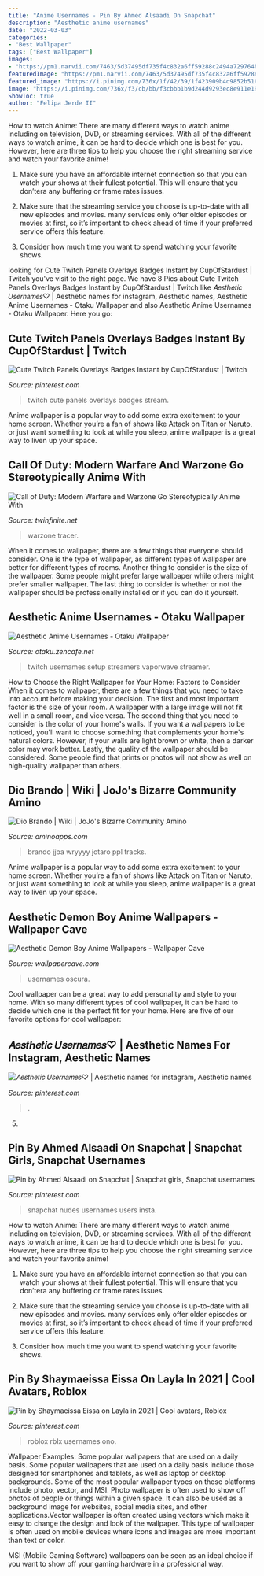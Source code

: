 ```yaml
---
title: "Anime Usernames - Pin By Ahmed Alsaadi On Snapchat"
description: "Aesthetic anime usernames"
date: "2022-03-03"
categories:
- "Best Wallpaper"
tags: ["Best Wallpaper"]
images:
- "https://pm1.narvii.com/7463/5d37495df735f4c832a6ff59288c2494a729764br1-720-720v2_hq.jpg"
featuredImage: "https://pm1.narvii.com/7463/5d37495df735f4c832a6ff59288c2494a729764br1-720-720v2_hq.jpg"
featured_image: "https://i.pinimg.com/736x/1f/42/39/1f423909b4d9852b516813264ace2a74.jpg"
image: "https://i.pinimg.com/736x/f3/cb/bb/f3cbbb1b9d244d9293ec8e911e19317b.jpg"
ShowToc: true
author: "Felipa Jerde II"
---
```



How to watch Anime: There are many different ways to watch anime including on television, DVD, or streaming services.
With all of the different ways to watch anime, it can be hard to decide which one is best for you. However, here are three tips to help you choose the right streaming service and watch your favorite anime!
1. Make sure you have an affordable internet connection so that you can watch your shows at their fullest potential. This will ensure that you don’tera any buffering or frame rates issues.

2. Make sure that the streaming service you choose is up-to-date with all new episodes and movies. many services only offer older episodes or movies at first, so it’s important to check ahead of time if your preferred service offers this feature.

3. Consider how much time you want to spend watching your favorite shows.

	

		
looking for Cute Twitch Panels Overlays Badges Instant by CupOfStardust | Twitch you've visit to the right page. We have 8 Pics about Cute Twitch Panels Overlays Badges Instant by CupOfStardust | Twitch like 𝐴𝑒𝑠𝑡ℎ𝑒𝑡𝑖𝑐 𝑈𝑠𝑒𝑟𝑛𝑎𝑚𝑒𝑠♡ | Aesthetic names for instagram, Aesthetic names, Aesthetic Anime Usernames - Otaku Wallpaper and also Aesthetic Anime Usernames - Otaku Wallpaper. Here you go:
		
    
## Cute Twitch Panels Overlays Badges Instant By CupOfStardust | Twitch

<img loading=lazy src="https://i.pinimg.com/736x/2f/71/ea/2f71eaea597fec7211922d8a2e8f7e05.jpg" onerror="this.onerror=null;this.src='https://tse1.mm.bing.net/th?id=OIP.u3pYmVmNWy9jdspK9LaQQQHaF4&amp;pid=15.1';" alt="Cute Twitch Panels Overlays Badges Instant by CupOfStardust | Twitch">

_Source: pinterest.com_

>twitch cute panels overlays badges stream. 

	

Anime wallpaper is a popular way to add some extra excitement to your home screen. Whether you’re a fan of shows like Attack on Titan or Naruto, or just want something to look at while you sleep, anime wallpaper is a great way to liven up your space.

    
## Call Of Duty: Modern Warfare And Warzone Go Stereotypically Anime With

<img loading=lazy src="https://twinfinite.net/wp-content/uploads/2020/09/Call-of-Duty-Anime.jpg" onerror="this.onerror=null;this.src='https://tse3.mm.bing.net/th?id=OIP.mZACqqJL2uMSF4RuQgeyCwHaEK&amp;pid=15.1';" alt="Call of Duty: Modern Warfare and Warzone Go Stereotypically Anime With">

_Source: twinfinite.net_

>warzone tracer. 

	

When it comes to wallpaper, there are a few things that everyone should consider. One is the type of wallpaper, as different types of wallpaper are better for different types of rooms. Another thing to consider is the size of the wallpaper. Some people might prefer large wallpaper while others might prefer smaller wallpaper. The last thing to consider is whether or not the wallpaper should be professionally installed or if you can do it yourself.

    
## Aesthetic Anime Usernames - Otaku Wallpaper

<img loading=lazy src="https://i.pinimg.com/originals/00/51/87/005187e4b79cdcaf3649c514d7a161e9.jpg" onerror="this.onerror=null;this.src='https://tse2.mm.bing.net/th?id=OIP.y9tA3ghPzlGan1bgIxpJwgHaE7&amp;pid=15.1';" alt="Aesthetic Anime Usernames - Otaku Wallpaper">

_Source: otaku.zencafe.net_

>twitch usernames setup streamers vaporwave streamer. 

	

How to Choose the Right Wallpaper for Your Home: Factors to Consider
When it comes to wallpaper, there are a few things that you need to take into account before making your decision. The first and most important factor is the size of your room. A wallpaper with a large image will not fit well in a small room, and vice versa. 
The second thing that you need to consider is the color of your home's walls. If you want a wallpapers to be noticed, you'll want to choose something that complements your home's natural colors. However, if your walls are light brown or white, then a darker color may work better. 
Lastly, the quality of the wallpaper should be considered. Some people find that prints or photos will not show as well on high-quality wallpaper than others.

    
## Dio Brando | Wiki | JoJo&#039;s Bizarre Community Amino

<img loading=lazy src="https://pm1.narvii.com/7463/5d37495df735f4c832a6ff59288c2494a729764br1-720-720v2_hq.jpg" onerror="this.onerror=null;this.src='https://tse3.mm.bing.net/th?id=OIP.ALb0HF2Fh1n0EsW8Mr7spgHaHa&amp;pid=15.1';" alt="Dio Brando | Wiki | JoJo&#039;s Bizarre Community Amino">

_Source: aminoapps.com_

>brando jjba wryyyy jotaro ppl tracks. 

	

Anime wallpaper is a popular way to add some extra excitement to your home screen. Whether you’re a fan of shows like Attack on Titan or Naruto, or just want something to look at while you sleep, anime wallpaper is a great way to liven up your space.

    
## Aesthetic Demon Boy Anime Wallpapers - Wallpaper Cave

<img loading=lazy src="https://wallpapercave.com/wp/wp6624170.jpg" onerror="this.onerror=null;this.src='https://tse4.mm.bing.net/th?id=OIP.Mv_MiLPzDvPSyaNLr9_k3gHaJ6&amp;pid=15.1';" alt="Aesthetic Demon Boy Anime Wallpapers - Wallpaper Cave">

_Source: wallpapercave.com_

>usernames oscura. 

	

Cool wallpaper can be a great way to add personality and style to your home. With so many different types of cool wallpaper, it can be hard to decide which one is the perfect fit for your home. Here are five of our favorite options for cool wallpaper: 

    
## 𝐴𝑒𝑠𝑡ℎ𝑒𝑡𝑖𝑐 𝑈𝑠𝑒𝑟𝑛𝑎𝑚𝑒𝑠♡ | Aesthetic Names For Instagram, Aesthetic Names

<img loading=lazy src="https://i.pinimg.com/736x/f3/cb/bb/f3cbbb1b9d244d9293ec8e911e19317b.jpg" onerror="this.onerror=null;this.src='https://tse3.mm.bing.net/th?id=OIP.vOuyArJz90VtOjKtYBKYBAHaO0&amp;pid=15.1';" alt="𝐴𝑒𝑠𝑡ℎ𝑒𝑡𝑖𝑐 𝑈𝑠𝑒𝑟𝑛𝑎𝑚𝑒𝑠♡ | Aesthetic names for instagram, Aesthetic names">

_Source: pinterest.com_

>. 

	

5.

    
## Pin By Ahmed Alsaadi On Snapchat | Snapchat Girls, Snapchat Usernames

<img loading=lazy src="https://i.pinimg.com/736x/1f/42/39/1f423909b4d9852b516813264ace2a74.jpg" onerror="this.onerror=null;this.src='https://tse1.mm.bing.net/th?id=OIP.H8uFlSl1e9fvuY7kbbc85wHaHa&amp;pid=15.1';" alt="Pin by Ahmed Alsaadi on Snapchat | Snapchat girls, Snapchat usernames">

_Source: pinterest.com_

>snapchat nudes usernames users insta. 

	

How to watch Anime: There are many different ways to watch anime including on television, DVD, or streaming services.
With all of the different ways to watch anime, it can be hard to decide which one is best for you. However, here are three tips to help you choose the right streaming service and watch your favorite anime!
1. Make sure you have an affordable internet connection so that you can watch your shows at their fullest potential. This will ensure that you don’tera any buffering or frame rates issues.

2. Make sure that the streaming service you choose is up-to-date with all new episodes and movies. many services only offer older episodes or movies at first, so it’s important to check ahead of time if your preferred service offers this feature.

3. Consider how much time you want to spend watching your favorite shows.

    
## Pin By Shaymaeissa Eissa On Layla In 2021 | Cool Avatars, Roblox

<img loading=lazy src="https://i.pinimg.com/736x/69/77/a2/6977a28d4bc0eb7d1a7beaf2a22615ea.jpg" onerror="this.onerror=null;this.src='https://tse3.mm.bing.net/th?id=OIP.TahoCNxRmzV0lZN0_pFF3gHaN-&amp;pid=15.1';" alt="Pin by Shaymaeissa Eissa on Layla in 2021 | Cool avatars, Roblox">

_Source: pinterest.com_

>roblox rblx usernames ono. 

	

Wallpaper Examples: Some popular wallpapers that are used on a daily basis.
Some popular wallpapers that are used on a daily basis include those designed for smartphones and tablets, as well as laptop or desktop backgrounds. Some of the most popular wallpaper types on these platforms include photo, vector, and MSI. 
Photo wallpaper is often used to show off photos of people or things within a given space. It can also be used as a background image for websites, social media sites, and other applications.Vector wallpaper is often created using vectors which make it easy to change the design and look of the wallpaper. This type of wallpaper is often used on mobile devices where icons and images are more important than text or color. 

MSI (Mobile Gaming Software) wallpapers can be seen as an ideal choice if you want to show off your gaming hardware in a professional way.

